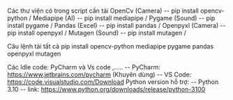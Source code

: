 Các thư viện có trong script cần tải
OpenCv (Camera)      -- pip install opencv-python / 
Mediapipe (AI)       -- pip install mediapipe / 
Pygame (Sound)       -- pip install pygame / 
Pandas (Excel)       -- pip install pandas / 
Openpyxl (Camera)    -- pip install openpyxl / 
Mutagen (Sound)      -- pip install mutagen / 

Câu lệnh tải tất cả
pip install opencv-python mediapipe pygame pandas openpyxl mutagen

Các Idle code: PyCharm và Vs code ,.....
-- PyCharm: https://www.jetbrains.com/pycharm (Khuyên dùng)
-- VS Code: https://code.visualstudio.com/Download
Python version hỗ trợ:
-- Python 3.10
-- link: https://www.python.org/downloads/release/python-3100
